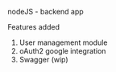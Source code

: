 nodeJS - backend app

Features added 
1. User management module
2. oAuth2 google integration
3. Swagger (wip)